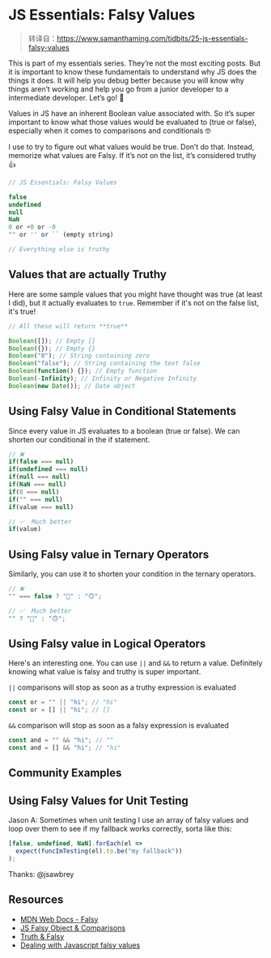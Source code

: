 # JS Essentials: Falsy Values

> 转译自：https://www.samanthaming.com/tidbits/25-js-essentials-falsy-values

This is part of my essentials series. They’re not the most exciting posts. But it is important to know these fundamentals to understand why JS does the things it does. It will help you debug better because you will know why things aren’t working and help you go from a junior developer to a intermediate developer. Let’s go! 💪

Values in JS have an inherent Boolean value associated with. So it’s super important to know what those values would be evaluated to (true or false), especially when it comes to comparisons and conditionals 🤓

I use to try to figure out what values would be true. Don’t do that. Instead, memorize what values are Falsy. If it’s not on the list, it’s considered truthy 👍

```js
// JS Essentials: Falsy Values

false
undefined
null
NaN
0 or +0 or -0
"" or '' or `` (empty string)

// Everything else is truthy
```

## Values that are actually Truthy

Here are some sample values that you might have thought was true (at least I did), but it actually evaluates to `true`. Remember if it's not on the false list, it's true!

```js
// All these will return **true**

Boolean([]); // Empty []
Boolean({}); // Empty {}
Boolean("0"); // String containing zero
Boolean("false"); // String containing the text false
Boolean(function() {}); // Empty function
Boolean(-Infinity); // Infinity or Negative Infinity
Boolean(new Date()); // Date object
```

## Using Falsy Value in Conditional Statements

Since every value in JS evaluates to a boolean (true or false). We can shorten our conditional in the if statement.

```js
// ❌
if(false === null)
if(undefined === null)
if(null === null)
if(NaN === null)
if(0 === null)
if("" === null)
if(value === null)

// ✅  Much better
if(value)
```

## Using Falsy value in Ternary Operators

Similarly, you can use it to shorten your condition in the ternary operators.

```js
// ❌
"" === false ? "🙂" : "🙃";

// ✅  Much better
"" ? "🙂" : "🙃";
```

## Using Falsy value in Logical Operators

Here's an interesting one. You can use `||` and `&&` to return a value. Definitely knowing what value is falsy and truthy is super important.

`||` comparisons will stop as soon as a truthy expression is evaluated

```js
const or = "" || "hi"; // "hi"
const or = [] || "hi"; // []
```

`&&` comparison will stop as soon as a falsy expression is evaluated

```js
const and = "" && "hi"; // ""
const and = [] && "hi"; // "hi"
```

## Community Examples

## Using Falsy Values for Unit Testing

Jason A: Sometimes when unit testing I use an array of falsy values and loop over them to see if my fallback works correctly, sorta like this:

```js
[false, undefined, NaN].forEach(el =>
  expect(funcImTesting(el).to.be("my fallback"))
);
```

Thanks: @jsawbrey

## Resources

- [MDN Web Docs - Falsy](https://developer.mozilla.org/en-US/docs/Glossary/Falsy)
- [JS Falsy Object & Comparisons](https://medium.com/sons-of-javascript/javascript-falsy-objects-and-comparisons-92d5888be09d)
- [Truth & Falsy](https://j11y.io/javascript/truthy-falsey/)
- [Dealing with Javascript falsy values](https://medium.com/@sgobinda007/dealing-with-javascript-falsy-values-d75a2f1b1c90)
